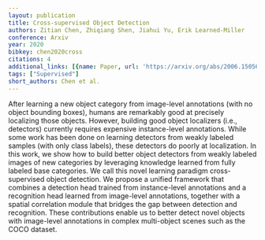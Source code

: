 ```yaml
---
layout: publication
title: Cross-supervised Object Detection
authors: Zitian Chen, Zhiqiang Shen, Jiahui Yu, Erik Learned-Miller
conference: Arxiv
year: 2020
bibkey: chen2020cross
citations: 4
additional_links: [{name: Paper, url: 'https://arxiv.org/abs/2006.15056'}]
tags: ["Supervised"]
short_authors: Chen et al.
---
```

After learning a new object category from image-level annotations (with no
object bounding boxes), humans are remarkably good at precisely localizing
those objects. However, building good object localizers (i.e., detectors)
currently requires expensive instance-level annotations. While some work has
been done on learning detectors from weakly labeled samples (with only class
labels), these detectors do poorly at localization. In this work, we show how
to build better object detectors from weakly labeled images of new categories
by leveraging knowledge learned from fully labeled base categories. We call
this novel learning paradigm cross-supervised object detection. We propose a
unified framework that combines a detection head trained from instance-level
annotations and a recognition head learned from image-level annotations,
together with a spatial correlation module that bridges the gap between
detection and recognition. These contributions enable us to better detect novel
objects with image-level annotations in complex multi-object scenes such as the
COCO dataset.